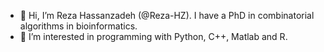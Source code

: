 - 👋 Hi, I’m Reza Hassanzadeh (@Reza-HZ). I have a PhD in combinatorial algorithms in bioinformatics.
- 👀 I’m interested in programming with Python, C++, Matlab and R.

<!---
Reza-HZ/Reza-HZ is a ✨ special ✨ repository because its `README.md` (this file) appears on your GitHub profile.
You can click the Preview link to take a look at your changes.
--->
